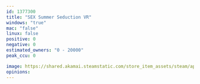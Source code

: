 ```yaml
---
id: 1377300
title: "SEX Summer Seduction VR"
windows: "true"
mac: "false"
linux: false
positive: 0
negative: 0
estimated_owners: "0 - 20000"
peak_ccu: 0

image: https://shared.akamai.steamstatic.com/store_item_assets/steam/apps/1377300/header.jpg?t=1639568707
opinions:
---
```

